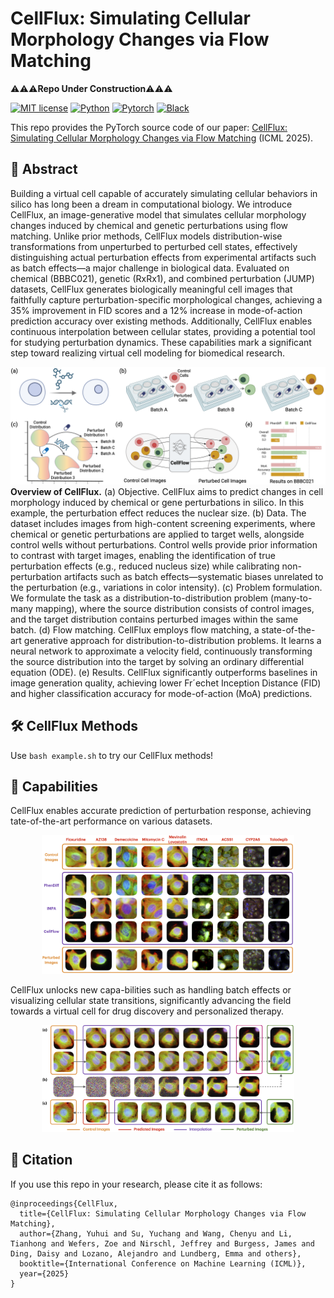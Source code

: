 # CellFlux: Simulating Cellular Morphology Changes via Flow Matching

⚠️⚠️⚠️**Repo Under Construction**⚠️⚠️⚠️

[![MIT license](https://img.shields.io/badge/License-MIT-blue.svg)](https://lbesson.mit-license.org/)
[![Python](https://img.shields.io/badge/python-3.11-blue.svg)](https://www.python.org/downloads/release/python-311/)
[![Pytorch](https://img.shields.io/badge/Pytorch-2.5-red.svg)](https://pytorch.org/get-started/previous-versions/#v25)
[![Black](https://img.shields.io/badge/code%20style-black-000000.svg)](https://github.com/ambv/black)

This repo provides the PyTorch source code of our paper: [CellFlux: Simulating Cellular Morphology Changes via Flow Matching](https://arxiv.org/pdf/2502.09775) (ICML 2025).

## 🔮 Abstract

Building a virtual cell capable of accurately simulating cellular behaviors in silico has long been a dream in computational biology. We introduce CellFlux, an image-generative model that simulates cellular morphology changes induced by chemical and genetic perturbations using flow matching. Unlike prior methods, CellFlux models distribution-wise transformations from unperturbed to perturbed cell states, effectively distinguishing actual perturbation effects from experimental artifacts such as batch effects—a major challenge in biological data. Evaluated on chemical (BBBC021), genetic (RxRx1), and combined perturbation (JUMP) datasets, CellFlux generates biologically meaningful cell images that faithfully capture perturbation-specific morphological changes, achieving a 35% improvement in FID scores and a 12% increase in mode-of-action prediction accuracy over existing methods. Additionally, CellFlux enables continuous interpolation between cellular states, providing a potential tool for studying perturbation dynamics. These capabilities mark a significant step toward realizing virtual cell modeling for biomedical research.

<img src="data/teaser.png"></img>
**Overview of CellFlux.**
(a) Objective. CellFlux aims to predict changes in cell morphology induced by chemical or gene perturbations in silico. In this example, the perturbation effect reduces the nuclear size. 
(b) Data. The dataset includes images from high-content screening experiments, where chemical or genetic perturbations are applied to target wells, alongside control wells without perturbations. Control wells provide prior information to contrast with target images, enabling the identification of true perturbation effects (e.g., reduced nucleus size) while calibrating non-perturbation artifacts such as batch effects—systematic biases unrelated to the perturbation (e.g., variations in color intensity). 
(c) Problem formulation. We formulate the task as a distribution-to-distribution problem (many-to-many mapping), where the source distribution consists of control images, and the target distribution contains perturbed images within the same batch. 
(d) Flow matching. CellFlux employs flow matching, a state-of-the-art generative approach for distribution-to-distribution problems. It learns a neural network to approximate a velocity field, continuously transforming the source distribution into the target by solving an ordinary differential equation (ODE). 
(e) Results. CellFlux significantly outperforms baselines in image generation quality, achieving lower Fr´echet Inception Distance (FID) and higher classification accuracy for mode-of-action (MoA) predictions.


## 🛠️ CellFlux Methods

Use ```bash example.sh``` to try our CellFlux methods!

## 💎 Capabilities

CellFlux enables accurate prediction of perturbation response, achieving tate-of-the-art performance on various datasets.
<div align="center">
    <img src="data/main_comparison.png" width="80%">
</div>

CellFlux unlocks new capa-bilities such as handling batch effects or visualizing cellular state transitions, significantly advancing the field towards a virtual cell for drug discovery and personalized therapy.
<div align="center">
    <img src="data/interpolation.png" width="80%">
</div>


## 🎯 Citation

If you use this repo in your research, please cite it as follows:
```
@inproceedings{CellFlux,
  title={CellFlux: Simulating Cellular Morphology Changes via Flow Matching},
  author={Zhang, Yuhui and Su, Yuchang and Wang, Chenyu and Li, Tianhong and Wefers, Zoe and Nirschl, Jeffrey and Burgess, James and Ding, Daisy and Lozano, Alejandro and Lundberg, Emma and others},
  booktitle={International Conference on Machine Learning (ICML)},
  year={2025}
}
```